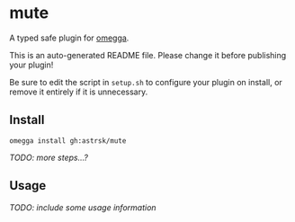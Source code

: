 <!--

When uploading your plugin to github/gitlab
start your repo name with "omegga-"

example: https://github.com/astrsk/omegga-mute

Your plugin will be installed via omegga install gh:astrsk/mute

-->

# mute

A typed safe plugin for [omegga](https://github.com/brickadia-community/omegga).

This is an auto-generated README file. Please change it before publishing your plugin!

Be sure to edit the script in `setup.sh` to configure your plugin on install, or
remove it entirely if it is unnecessary.

## Install

`omegga install gh:astrsk/mute`

_TODO: more steps...?_

## Usage

_TODO: include some usage information_
